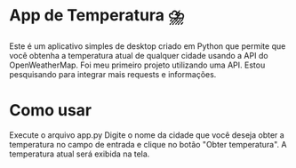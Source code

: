 # App de Temperatura :cloud_with_lightning_and_rain:

Este é um aplicativo simples de desktop criado em Python que permite que você obtenha a temperatura atual de qualquer cidade usando a API do OpenWeatherMap.
Foi meu primeiro projeto utilizando uma API. 
Estou pesquisando para integrar mais requests e informações.

# Como usar
Execute o arquivo app.py
Digite o nome da cidade que você deseja obter a temperatura no campo de entrada e clique no botão "Obter temperatura".
A temperatura atual será exibida na tela.

